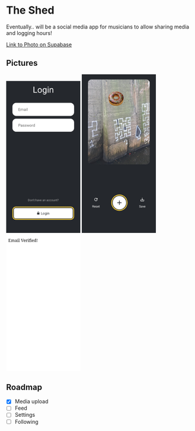 # The Shed
Eventually.. will be a social media app for musicians to allow sharing media and logging hours!

[Link to Photo on Supabase](https://lavwhnkroomwslujeoey.supabase.co/storage/v1/object/public/media/2d843a3f-ee5f-462b-ae85-e4ceaecea86c/picture.png)

## Pictures
<img src="./readme_assets/login.png" width=200>
<img src="./readme_assets/stickers.png" width=200>
<img src="./readme_assets/email_verified.png" width=200>

## Roadmap
- [x] Media upload
- [ ] Feed
- [ ] Settings
- [ ] Following
